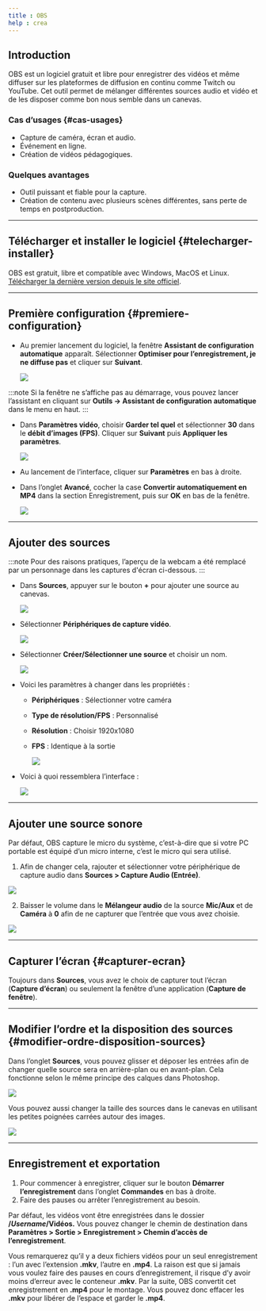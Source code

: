 ```yaml
---
title : OBS
help : crea
---
```


## Introduction

OBS est un logiciel gratuit et libre pour enregistrer des vidéos et même diffuser sur les plateformes de diffusion en continu comme Twitch ou YouTube. Cet outil permet de mélanger différentes sources audio et vidéo et de les disposer comme bon nous semble dans un canevas. 

### Cas d’usages {#cas-usages}

- Capture de caméra, écran et audio.
- Événement en ligne.
- Création de vidéos pédagogiques.

### Quelques avantages

- Outil puissant et fiable pour la capture.
- Création de contenu avec plusieurs scènes différentes, sans perte de temps en postproduction.

---

## Télécharger et installer le logiciel {#telecharger-installer}

OBS est gratuit, libre et compatible avec Windows, MacOS et Linux. [Télécharger la dernière version depuis le site officiel](https://obsproject.com/fr). 

---

## Première configuration {#premiere-configuration}

- Au premier lancement du logiciel, la fenêtre **Assistant de configuration automatique** apparaît. Sélectionner **Optimiser pour l’enregistrement, je ne diffuse pas** et cliquer sur **Suivant**.
    
    ![](/img/docs/obs1.webp)
    
:::note
    Si la fenêtre ne s’affiche pas au démarrage, vous pouvez lancer l’assistant en cliquant sur **Outils → Assistant de configuration automatique** dans le menu en haut.
:::
    

- Dans **Paramètres vidéo**, choisir **Garder tel quel** et sélectionner **30** dans le **débit d’images (FPS)**. Cliquer sur **Suivant** puis **Appliquer les paramètres**.
    
    ![](/img/docs/obs2.webp)
    

- Au lancement de l’interface, cliquer sur **Paramètres** en bas à droite.
- Dans l’onglet **Avancé**, cocher la case **Convertir automatiquement en MP4** dans la section Enregistrement, puis sur **OK** en bas de la fenêtre.
    
    ![](/img/docs/obs3.webp)
    
---

## Ajouter des sources

:::note
Pour des raisons pratiques, l’aperçu de la webcam a été remplacé par un personnage dans les captures d'écran ci-dessous.
:::

- Dans **Sources**, appuyer sur le bouton **+** pour ajouter une source au canevas.
    
    ![](/img/docs/obs4.webp)
    

- Sélectionner **Périphériques de capture vidéo**.
    
    ![](/img/docs/obs5.webp)
    
- Sélectionner **Créer/Sélectionner une source** et choisir un nom.
    
    ![](/img/docs/obs6.webp)
    
- Voici les paramètres à changer dans les propriétés :
    - **Périphériques** : Sélectionner votre caméra
    - **Type de résolution/FPS** : Personnalisé
    - **Résolution** : Choisir 1920x1080
    - **FPS** : Identique à la sortie
        
        ![](/img/docs/obs7.webp)
        
- Voici à quoi ressemblera l’interface :
    
    ![](/img/docs/obs8.webp)
    

---

## Ajouter une source sonore

Par défaut, OBS capture le micro du système, c’est-à-dire que si votre PC portable est équipé d’un micro interne, c’est le micro qui sera utilisé. 

1. Afin de changer cela, rajouter et sélectionner votre périphérique de capture audio dans **Sources > Capture Audio (Entrée)**. 

![](/img/docs/obs9.webp)

2. Baisser le volume dans le **Mélangeur audio** de la source **Mic/Aux** et de **Caméra** à **0** afin de ne capturer que l’entrée que vous avez choisie. 

![](/img/docs/obs10.webp)

---

## Capturer l’écran {#capturer-ecran}

Toujours dans **Sources**, vous avez le choix de capturer tout l’écran (**Capture d’écran**) ou seulement la fenêtre d’une application (**Capture de fenêtre**).

---

## Modifier l’ordre et la disposition des sources {#modifier-ordre-disposition-sources}

Dans l’onglet **Sources**, vous pouvez glisser et déposer les entrées afin de changer quelle source sera en arrière-plan ou en avant-plan. Cela fonctionne selon le même principe des calques dans Photoshop. 

![](/img/docs/obs11.gif)

Vous pouvez aussi changer la taille des sources dans le canevas en utilisant les petites poignées carrées autour des images.

![](/img/docs/obs12.gif)

---

## Enregistrement et exportation

1. Pour commencer à enregistrer, cliquer sur le bouton **Démarrer l’enregistrement** dans l’onglet **Commandes** en bas à droite.
2. Faire des pauses ou arrêter l’enregistrement au besoin.

Par défaut, les vidéos vont être enregistrées dans le dossier **/*Username*/Vidéos.** Vous pouvez changer le chemin de destination dans **Paramètres > Sortie > Enregistrement > Chemin d’accès de l’enregistrement**. 

Vous remarquerez qu’il y a deux fichiers vidéos pour un seul enregistrement : l’un avec l’extension **.mkv**, l’autre en **.mp4**. La raison est que si jamais vous voulez faire des pauses en cours d’enregistrement, il risque d’y avoir moins d’erreur avec le conteneur **.mkv**. Par la suite, OBS convertit cet enregistrement en **.mp4** pour le montage. Vous pouvez donc effacer les **.mkv** pour libérer de l’espace et garder le **.mp4**.
